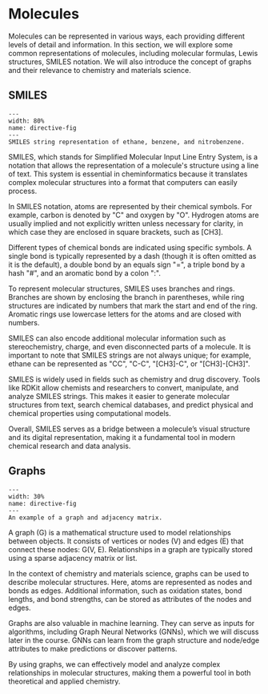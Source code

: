 # Molecules
Molecules can be represented in various ways, each providing different levels of detail and information. In this section, we will explore some common representations of molecules, including molecular formulas, Lewis structures, SMILES notation. We will also introduce the concept of graphs and their relevance to chemistry and materials science.

## SMILES
```{figure} ../figures/smiles.png
---
width: 80%
name: directive-fig
---
SMILES string representation of ethane, benzene, and nitrobenzene.
```
SMILES, which stands for Simplified Molecular Input Line Entry System, is a notation that allows the representation of a molecule's structure using a line of text. This system is essential in cheminformatics because it translates complex molecular structures into a format that computers can easily process.

In SMILES notation, atoms are represented by their chemical symbols. For example, carbon is denoted by "C" and oxygen by "O". Hydrogen atoms are usually implied and not explicitly written unless necessary for clarity, in which case they are enclosed in square brackets, such as [CH3].

Different types of chemical bonds are indicated using specific symbols. A single bond is typically represented by a dash (though it is often omitted as it is the default), a double bond by an equals sign "=", a triple bond by a hash "#", and an aromatic bond by a colon ":".

To represent molecular structures, SMILES uses branches and rings. Branches are shown by enclosing the branch in parentheses, while ring structures are indicated by numbers that mark the start and end of the ring. Aromatic rings use lowercase letters for the atoms and are closed with numbers.

SMILES can also encode additional molecular information such as stereochemistry, charge, and even disconnected parts of a molecule. It is important to note that SMILES strings are not always unique; for example, ethane can be represented as "CC", "C-C", "[CH3]-C", or "[CH3]-[CH3]".

SMILES is widely used in fields such as chemistry and drug discovery. Tools like RDKit allow chemists and researchers to convert, manipulate, and analyze SMILES strings. This makes it easier to generate molecular structures from text, search chemical databases, and predict physical and chemical properties using computational models.

Overall, SMILES serves as a bridge between a molecule’s visual structure and its digital representation, making it a fundamental tool in modern chemical research and data analysis.

## Graphs
```{figure} ../figures/graph_adj.png
---
width: 30%
name: directive-fig
---
An example of a graph and adjacency matrix.
```

A graph (G) is a mathematical structure used to model relationships between objects. It consists of vertices or nodes (V) and edges (E) that connect these nodes: G(V, E). Relationships in a graph are typically stored using a sparse adjacency matrix or list.

In the context of chemistry and materials science, graphs can be used to describe molecular structures. Here, atoms are represented as nodes and bonds as edges. Additional information, such as oxidation states, bond lengths, and bond strengths, can be stored as attributes of the nodes and edges.

Graphs are also valuable in machine learning. They can serve as inputs for algorithms, including Graph Neural Networks (GNNs), which we will discuss later in the course. GNNs can learn from the graph structure and node/edge attributes to make predictions or discover patterns.

By using graphs, we can effectively model and analyze complex relationships in molecular structures, making them a powerful tool in both theoretical and applied chemistry.
